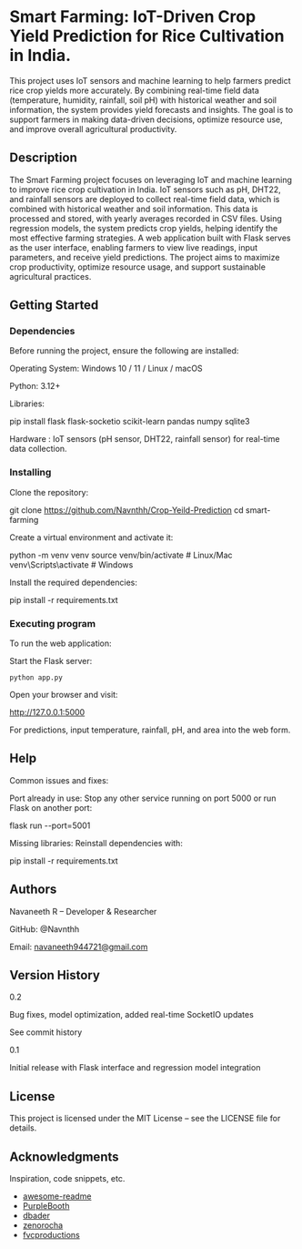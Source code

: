 # Smart Farming: IoT-Driven Crop Yield Prediction for Rice Cultivation in India.

This project uses IoT sensors and machine learning to help farmers predict rice crop yields more accurately. By combining real-time field data (temperature, humidity, rainfall, soil pH) with historical weather and soil information, the system provides yield forecasts and insights. The goal is to support farmers in making data-driven decisions, optimize resource use, and improve overall agricultural productivity.

## Description

The Smart Farming project focuses on leveraging IoT and machine learning to improve rice crop cultivation in India. IoT sensors such as pH, DHT22, and rainfall sensors are deployed to collect real-time field data, which is combined with historical weather and soil information. This data is processed and stored, with yearly averages recorded in CSV files. Using regression models, the system predicts crop yields, helping identify the most effective farming strategies. A web application built with Flask serves as the user interface, enabling farmers to view live readings, input parameters, and receive yield predictions. The project aims to maximize crop productivity, optimize resource usage, and support sustainable agricultural practices.

## Getting Started

### Dependencies

Before running the project, ensure the following are installed:

Operating System: Windows 10 / 11 / Linux / macOS

Python: 3.12+

Libraries:

pip install flask flask-socketio scikit-learn pandas numpy sqlite3


Hardware : IoT sensors (pH sensor, DHT22, rainfall sensor) for real-time data collection.

### Installing

Clone the repository:

git clone https://github.com/Navnthh/Crop-Yeild-Prediction
cd smart-farming


Create a virtual environment and activate it:

python -m venv venv
source venv/bin/activate   # Linux/Mac
venv\Scripts\activate      # Windows


Install the required dependencies:

pip install -r requirements.txt

### Executing program

To run the web application:

Start the Flask server:

```
python app.py

```
Open your browser and visit:

http://127.0.0.1:5000


For predictions, input temperature, rainfall, pH, and area into the web form.

## Help

Common issues and fixes:

Port already in use: Stop any other service running on port 5000 or run Flask on another port:

flask run --port=5001


Missing libraries: Reinstall dependencies with:

pip install -r requirements.txt

## Authors

Navaneeth R – Developer & Researcher

GitHub: @Navnthh

Email: navaneeth944721@gmail.com

## Version History

0.2

Bug fixes, model optimization, added real-time SocketIO updates

See commit history

0.1

Initial release with Flask interface and regression model integration
## License

This project is licensed under the MIT License – see the LICENSE
 file for details.

## Acknowledgments

Inspiration, code snippets, etc.
* [awesome-readme](https://github.com/matiassingers/awesome-readme)
* [PurpleBooth](https://gist.github.com/PurpleBooth/109311bb0361f32d87a2)
* [dbader](https://github.com/dbader/readme-template)
* [zenorocha](https://gist.github.com/zenorocha/4526327)
* [fvcproductions](https://gist.github.com/fvcproductions/1bfc2d4aecb01a834b46)
